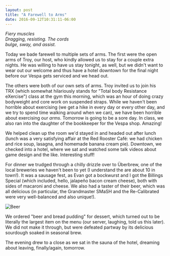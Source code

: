 ```yaml
---
layout: post
title: "A Farewell to Arms"
date: 2016-09-12T10:31:11-06:00
---
```


<i>Fiery muscles<br/>
Dragging, resisting. The cords<br/>
bulge, sway, and assist.</i>

Today we bade farewell to multiple sets of arms. The first were the open arms of Troy, our host, who kindly allowed us to stay for a couple extra nights. He was willing to have us stay tonight, as well, but we didn't want to wear out our welcome and thus have a hotel downtown for the final night before our Vespa gets serviced and we head out.

The others were both of our own sets of arms. Troy invited us to join his TRX (which somewhat hilariously stands for "Total body Resistance eXercise") class at the gym this morning, which was an hour of doing crazy bodyweight and core work on suspended straps. While we haven't been horrible about exercising (we get a hike in every day or every other day, and we try to spend time walking around when we can), we have been horrible about exercising our _arms_. Tomorrow is going to be a sore day. In class, we also ran into the daughter of the bookkeeper for the Vespa shop. Amazing!

We helped clean up the room we'd stayed in and headed out after lunch (lunch was a very satisfying affair at the Red Rooster Café: we had chicken and rice soup, lasagna, and homemade banana cream pie). Downtown, we checked into a hotel, where we sat and watched some talk videos about game design and the like. Interesting stuff!

For dinner we trudged through a chilly drizzle over to Überbrew, one of the local breweries we haven't been to yet (I understand the are about 10 in town!). It was a sausage fest, as Evan got a bockwurst and I got the Billings Special (which included, hello, jalapeño bacon cream cheese), both with sides of macaroni and cheese. We also had a taster of their beer, which was all delicious (in particular, the Grandmaster SMaSH and the Re-Calibrated were very well-balanced and also unique!).

![Beer](https://lh3.googleusercontent.com/ahOnZyoGxXGdyFA3RsPCITl4NzWyoXl3Irqkre_woq5VmBNqYHZqsCrlnhKdylunL-gCYv7acxoxfjdfKWWePDyzCK84-9M0dC_vVB6v5UAnTRXYSh7aIP1pt2QnvkmtzQ7Q_QkCM6JPyUx92xX_j22VxIiplFr0wwfTjspwj2qXs2FpKcze-9heg3Scu3X2GgZDGgGISvcVUlRSDZpP7jX_YnFn7aPL8c2kXA52ilEYO1rRoctI-PD-q0-9s34ceFKPgnQ91b1HI-Gb7fVovhfbTOPud4b-JYIRh6rOmqJfLxEqJlLaz8X4LmED0aLCgAWFJ4wmIgJr_Dmih6Yc152jqneeYyejwHuU24nELThnUNkh-6W-LO8_SN7lxLxRH1sQdgMzvnzPiocNxJyz8eVICgaZqHJE1CTUJ6MWhCPAfzGQAsKzckHNDCGBB22uF2OUniXP3tpzc80qc-yDCPrPFl7liawVXV2WWaPA_b26SCwHlU-6cKUmbMMyiXRfmBhwlw1g3F8BVZzpMMrltBv1dtma5VkEukQnZrMA_mqYk7_w2VLGvvrp-sJOO5oTOUqg6-wP52M6jcdrUzTKRv71tB4LB73FKkynRPMxZmDxTJ7BEA=w2286-h1294-no "Beer")

We ordered "beer and bread pudding" for dessert, which turned out to be literally the largest item on the menu (our server, laughing, told us this later). We did not make it through, but were defeated partway by its delicious sourdough soaked in seasonal brew.

The evening drew to a close as we sat in the sauna of the hotel, dreaming about leaving, finally/again, tomorrow.
